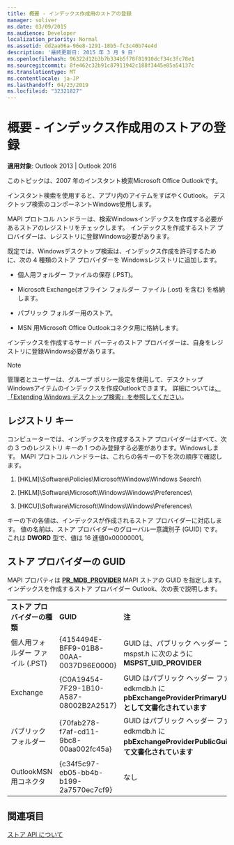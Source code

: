 ```yaml
---
title: 概要 - インデックス作成用のストアの登録
manager: soliver
ms.date: 03/09/2015
ms.audience: Developer
localization_priority: Normal
ms.assetid: dd2aa06a-96e8-1291-18b5-fc3c40b74e4d
description: '最終更新日: 2015 年 3 月 9 日'
ms.openlocfilehash: 96322d12b3b7b334b5f78f81910dcf34c3fc78e1
ms.sourcegitcommit: 8fe462c32b91c87911942c188f3445e85a54137c
ms.translationtype: MT
ms.contentlocale: ja-JP
ms.lasthandoff: 04/23/2019
ms.locfileid: "32321827"
---
```

# <a name="about-registering-stores-for-indexing"></a>概要 - インデックス作成用のストアの登録

  
  
**適用対象**: Outlook 2013 | Outlook 2016 
  
このトピックは、2007 年のインスタント検索Microsoft Office Outlookです。
  
インスタント検索を使用すると、アプリ内のアイテムをすばやくOutlook。 デスクトップ検索のコンポーネントWindows使用します。
  
MAPI プロトコル ハンドラーは、検索Windowsインデックスを作成する必要があるストアのレジストリをチェックします。 インデックスを作成するストア プロバイダーは、レジストリに登録Windows必要があります。
  
既定では、Windowsデスクトップ検索は、インデックス作成を許可するために、次の 4 種類のストア プロバイダーを Windowsレジストリに追加します。
  
- 個人用フォルダー ファイルの保存 (.PST)。
    
-  Microsoft Exchange(オフライン フォルダー ファイル (.ost) を含む) を格納します。 
    
-  パブリック フォルダー用のストア。 
    
-  MSN 用Microsoft Office Outlookコネクタ用に格納します。 
    
 インデックスを作成するサード パーティのストア プロバイダーは、自身をレジストリに登録Windows必要があります。 
  
> [!NOTE]
> 管理者とユーザーは、グループ ポリシー設定を使用して、デスクトップWindowsアイテムのインデックスを作成Outlookできます。 詳細については[、「Extending Windows デスクトップ検索」を参照してください](https://msdn.microsoft.com/library/2eab146a-8516-4b95-b73c-ca7f980ba233%28Office.15%29.aspx)。 
  
## <a name="registry-keys"></a>レジストリ キー

コンピューターでは、インデックスを作成するストア プロバイダーはすべて、次の 3 つのレジストリ キーの 1 つのみ登録する必要があります。Windowsします。 MAPI プロトコル ハンドラーは、これらの各キーの下を次の順序で確認します。
  
1. [HKLM]\Software\Policies\Microsoft\Windows\Windows Search\
    
2. [HKLM]\Software\Microsoft\Windows\Windows\Preferences\
    
3. [HKCU]\Software\Microsoft\Windows\Windows\Preferences\
    
 キーの下の各値は、インデックスが作成されるストア プロバイダーに対応します。 値の名前は、ストア プロバイダーのグローバル一意識別子 (GUID) です。これは **DWORD** 型で、値は 16 進値0x00000001。 
  
## <a name="guids-for-store-providers"></a>ストア プロバイダーの GUID

MAPI プロパティは **[PR_MDB_PROVIDER](pidtagstoreprovider-canonical-property.md)** MAPI ストアの GUID を指定します。 インデックスを作成するストア プロバイダー Outlook、次の表で説明します。 
  
||||
|:-----|:-----|:-----|
|**ストア プロバイダーの種類** <br/> |**GUID** <br/> |**注** <br/> |
|個人用フォルダー ファイル (.PST)  <br/> |{4154494E-BFF9-01B8-00AA-0037D96E0000}  <br/> |GUID は、パブリック ヘッダー ファイル mspst.h に次のように **MSPST_UID_PROVIDER** <br/> |
|Exchange  <br/> |{C0A19454-7F29-1B10-A587-08002B2A2517}  <br/> |GUID はパブリック ヘッダー ファイル edkmdb.h に **pbExchangeProviderPrimaryUserGuid として文書化されています** <br/> |
|パブリック フォルダー  <br/> |{70fab278-f7af-cd11-9bc8-00aa002fc45a}  <br/> |GUID はパブリック ヘッダー ファイル edkmdb.h に **pbExchangeProviderPublicGuid として文書化されています** <br/> |
|OutlookMSN 用コネクタ  <br/> |{c34f5c97-eb05-bb4b-b199-2a7570ec7cf9}  <br/> |なし  <br/> |
   
## <a name="see-also"></a>関連項目



[ストア API について](about-the-store-api.md)

